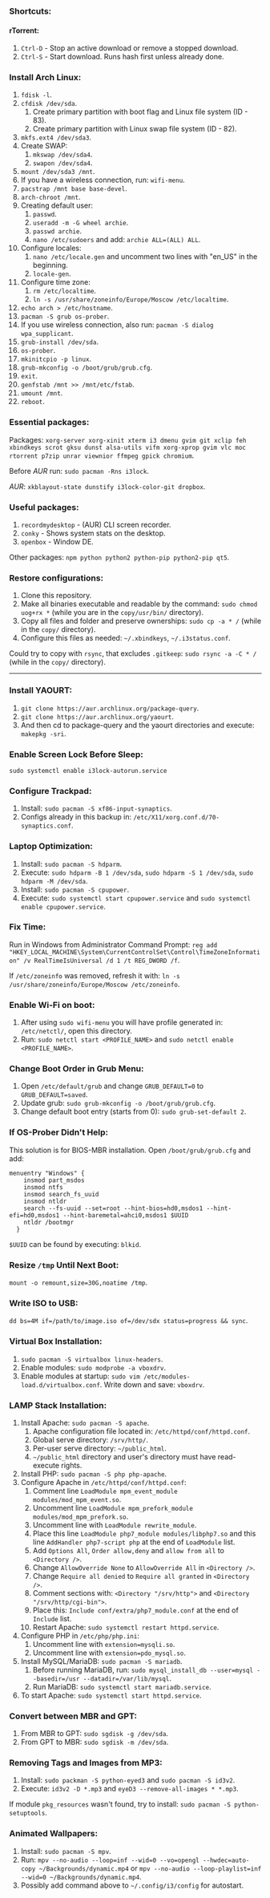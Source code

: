 ### Shortcuts:

#### rTorrent:
1. `Ctrl-D` - Stop an active download or remove a stopped download.
2. `Ctrl-S` - Start download. Runs hash first unless already done.

### Install Arch Linux:
1. `fdisk -l`.
2. `cfdisk /dev/sda`.
    1. Create primary partition with boot flag and Linux file system (ID - 83).
    2. Create primary partition with Linux swap file system (ID - 82).
3. `mkfs.ext4 /dev/sda3`.
4. Create SWAP:
    1. `mkswap /dev/sda4`.
    2. `swapon /dev/sda4`.
5. `mount /dev/sda3 /mnt`.
5. If you have a wireless connection, run: `wifi-menu`.
6. `pacstrap /mnt base base-devel`.
7. `arch-chroot /mnt`.
8. Creating default user:
    1. `passwd`.
    2. `useradd -m -G wheel archie`.
    3. `passwd archie`.
    4. `nano /etc/sudoers` and add: `archie ALL=(ALL) ALL`.
9. Configure locales:
    1. `nano /etc/locale.gen` and uncomment two lines with "en_US" in the beginning.
    2. `locale-gen`.
10. Configure time zone:
    1. `rm /etc/localtime`.
    2. `ln -s /usr/share/zoneinfo/Europe/Moscow /etc/localtime`.
11. `echo arch > /etc/hostname`.
12. `pacman -S grub os-prober`.
12. If you use wireless connection, also run: `pacman -S dialog wpa_supplicant`.
13. `grub-install /dev/sda`.
14. `os-prober`.
15. `mkinitcpio -p linux`.
16. `grub-mkconfig -o /boot/grub/grub.cfg`.
17. `exit`.
18. `genfstab /mnt >> /mnt/etc/fstab`.
19. `umount /mnt`.
20. `reboot`.

### Essential packages:
Packages: `xorg-server xorg-xinit xterm i3 dmenu gvim git xclip feh xbindkeys scrot gksu dunst alsa-utils vifm xorg-xprop gvim vlc moc rtorrent p7zip unrar viewnior ffmpeg gpick chromium`.

Before *AUR* run: `sudo pacman -Rns i3lock`.

*AUR*: `xkblayout-state dunstify i3lock-color-git dropbox`.

### Useful packages:
1. `recordmydesktop` - (AUR) CLI screen recorder.
2. `conky` - Shows system stats on the desktop.
3. `openbox` - Window DE.

Other packages: `npm python python2 python-pip python2-pip qt5`.

### Restore configurations:
1. Clone this repository.
2. Make all binaries executable and readable by the command: `sudo chmod uog+rx *` (while you are in the `copy/usr/bin/` directory).
3. Copy all files and folder and preserve ownerships: `sudo cp -a * /` (while in the `copy/` directory).
4. Configure this files as needed: `~/.xbindkeys`, `~/.i3status.conf`.

Could try to copy with `rsync`, that excludes `.gitkeep`: `sudo rsync -a -C * /` (while in the `copy/` directory).

------

### Install YAOURT:
1. `git clone https://aur.archlinux.org/package-query`.
2. `git clone https://aur.archlinux.org/yaourt`.
3. And then cd to package-query and the yaourt directories and execute: `makepkg -sri`.

### Enable Screen Lock Before Sleep:
`sudo systemctl enable i3lock-autorun.service`

### Configure Trackpad:
1. Install: `sudo pacman -S xf86-input-synaptics`.
2. Configs already in this backup in: `/etc/X11/xorg.conf.d/70-synaptics.conf`.

### Laptop Optimization:
1. Install: `sudo pacman -S hdparm`.
2. Execute: `sudo hdparm -B 1 /dev/sda`, `sudo hdparm -S 1 /dev/sda`, `sudo hdparm -M /dev/sda`.
3. Install: `sudo pacman -S cpupower`.
4. Execute: `sudo systemctl start cpupower.service` and `sudo systemctl enable cpupower.service`.

### Fix Time:
Run in Windows from Administrator Command Prompt: `reg add "HKEY_LOCAL_MACHINE\System\CurrentControlSet\Control\TimeZoneInformation" /v RealTimeIsUniversal /d 1 /t REG_DWORD /f`.

If `/etc/zoneinfo` was removed, refresh it with: `ln -s /usr/share/zoneinfo/Europe/Moscow /etc/zoneinfo`.

### Enable Wi-Fi on boot:
1. After using `sudo wifi-menu` you will have profile generated in: `/etc/netctl/`, open this directory.
2. Run: `sudo netctl start <PROFILE_NAME>` and `sudo netctl enable <PROFILE_NAME>`.

### Change Boot Order in Grub Menu:
1. Open `/etc/default/grub` and change `GRUB_DEFAULT=0` to `GRUB_DEFAULT=saved`.
2. Update grub: `sudo grub-mkconfig -o /boot/grub/grub.cfg`.
3. Change default boot entry (starts from 0): `sudo grub-set-default 2`.

### If OS-Prober Didn't Help:
This solution is for BIOS-MBR installation. Open `/boot/grub/grub.cfg` and add:

```
menuentry "Windows" {
    insmod part_msdos
    insmod ntfs
    insmod search_fs_uuid
    insmod ntldr     
    search --fs-uuid --set=root --hint-bios=hd0,msdos1 --hint-efi=hd0,msdos1 --hint-baremetal=ahci0,msdos1 $UUID
    ntldr /bootmgr
  }
  ```
  
  `$UUID` can be found by executing: `blkid`.

### Resize `/tmp` Until Next Boot:
`mount -o remount,size=30G,noatime /tmp`.

### Write ISO to USB:
`dd bs=4M if=/path/to/image.iso of=/dev/sdx status=progress && sync`.

### Virtual Box Installation:
1. `sudo pacman -S virtualbox linux-headers`.
2. Enable modules: `sudo modprobe -a vboxdrv`.
3. Enable modules at startup: `sudo vim /etc/modules-load.d/virtualbox.conf`. Write down and save: `vboxdrv`.

### LAMP Stack Installation:
1. Install Apache: `sudo pacman -S apache`.
    1. Apache configuration file located in: `/etc/httpd/conf/httpd.conf`.
    2. Global serve directory: `/srv/http/`.
    3. Per-user serve directory: `~/public_html`.
    4. `~/public_html` directory and user's directory must have read-execute rights.
2. Install PHP: `sudo pacman -S php php-apache`.
3. Configure Apache in `/etc/httpd/conf/httpd.conf`:
    1. Comment line `LoadModule mpm_event_module modules/mod_mpm_event.so`.
    1. Uncomment line `LoadModule mpm_prefork_module modules/mod_mpm_prefork.so`.
    1. Uncomment line with `LoadModule rewrite_module`.
    2. Place this line `LoadModule php7_module modules/libphp7.so` and this line `AddHandler php7-script php` at the end of `LoadModule` list.
    1. Add `Options All`, `Order allow,deny` and `allow from all` to `<Directory />`.
    1. Change `AllowOverride None` to `AllowOverride All` in `<Directory />`.
    1. Change `Require all denied` to `Require all granted` in `<Directory />`.
    1. Comment sections with: `<Directory "/srv/http">` and `<Directory "/srv/http/cgi-bin">`.
    3. Place this: `Include conf/extra/php7_module.conf` at the end of `Include` list.
    4. Restart Apache: `sudo systemctl restart httpd.service`.
1. Configure PHP in `/etc/php/php.ini`:
    1. Uncomment line with `extension=mysqli.so`.
    2. Uncomment line with `extension=pdo_mysql.so`.
4. Install MySQL/MariaDB: `sudo pacman -S mariadb`.
    1. Before running MariaDB, run: `sudo mysql_install_db --user=mysql --basedir=/usr --datadir=/var/lib/mysql`.
    2. Run MariaDB: `sudo systemctl start mariadb.service`.
5. To start Apache: `sudo systemctl start httpd.service`.

### Convert between MBR and GPT:
1. From MBR to GPT: `sudo sgdisk -g /dev/sda`.
2. From GPT to MBR: `sudo sgdisk -m /dev/sda`.

### Removing Tags and Images from MP3:
1. Install: `sudo packman -S python-eyed3` and `sudo pacman -S id3v2`.
2. Execute: `id3v2 -D *.mp3` and `eyeD3 --remove-all-images * *.mp3`.

If module `pkg_resources` wasn't found, try to install: `sudo pacman -S python-setuptools`.

### Animated Wallpapers:
1. Install: `sudo pacman -S mpv`.
2. Run: `mpv --no-audio --loop=inf --wid=0 --vo=opengl --hwdec=auto-copy ~/Backgrounds/dynamic.mp4` or `mpv --no-audio --loop-playlist=inf --wid=0 ~/Backgrounds/dynamic.mp4`.
3. Possibly add command above to `~/.config/i3/config` for autostart.


